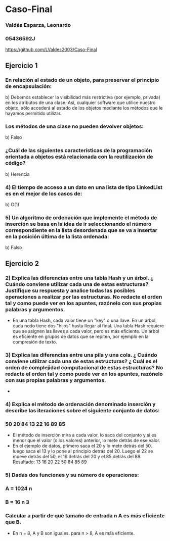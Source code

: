 # Caso-Final
### Valdés Esparza, Leonardo
### 05436592J
https://github.com/LValdes2003/Caso-Final

## Ejercicio 1

### En relación al estado de un objeto, para preservar el principio de encapsulación:
b) Debemos establecer la visibilidad más restrictiva (por ejemplo, privada) en los atributos de una clase. Así, cualquier software que utilice nuestro objeto, sólo accederá al estado de los objetos mediante los métodos que le hayamos permitido utilizar.

### Los métodos de una clase no pueden devolver objetos:
b) Falso

###	¿Cuál de las siguientes características de la programación orientada a objetos está relacionada con la reutilización de código?
b) Herencia

### 4)	El tiempo de acceso a un dato en una lista de tipo LinkedList es en el mejor de los casos de:
b) O(1)

### 5)	Un algoritmo de ordenación que implemente el método de inserción se basa en la idea de ir seleccionando el número correspondiente en la lista desordenada que se va a insertar en la posición última de la lista ordenada: 
b)	Falso

## Ejercicio 2

### 2)	Explica las diferencias entre una tabla Hash y un árbol. ¿ Cuándo conviene utilizar cada una de estas estructuras? Justifique su respuesta y analice todas las posibles operaciones a realizar por las estructuras. No redacte el orden tal y como puede ver en los apuntes, razónelo con sus propias palabras y argumentos.
 - En una tabla Hash, cada valor tiene un "key" o una llave. En un árbol, cada nodo tiene dos "hijos" hasta llegar al final. Una tabla Hash requiere que se asignen las llaves a cada valor, pero es más eficiente. Un árbol es eficiente en grupos de datos que se repiten, por ejemplo en la compresión de texto.

### 3)	Explica las diferencias entre una pila y una cola. ¿ Cuándo conviene utilizar cada una de estas estructuras? ¿ Cuál es el orden de complejidad computacional de estas estructuras? No redacte el orden tal y como puede ver en los apuntes, razónelo con sus propias palabras y argumentos.
 - 

### 4)	Explica el método de ordenación denominado inserción y describe las iteraciones sobre el siguiente conjunto de datos: 
### 50 20 84 13 22 16 89 85 
 - El método de inserción mira a cada valor, lo saca del conjunto y si es menor que el valor (o los valores) anterior, lo mete detrás de ese valor.
 - En el ejemplo de datos, primero saca el 20 y lo mete detrás del 50. luego saca el 13 y lo pone al principio detrás del 20. Luego el 22 se mueve detrás del 50, el 16 detrás del 20 y el 85 detrás del 89. Resultado: 13 16 20 22 50 84 85 89

### 5) Dadas dos funciones y su número de operaciones: 
### A	= 1024 n 
### B	= 16 n 3 
### Calcular a partir de qué tamaño de entrada n A es más eficiente que B. 
 - En n = 8, A y B son iguales. para n > 8, A es más eficiente.



